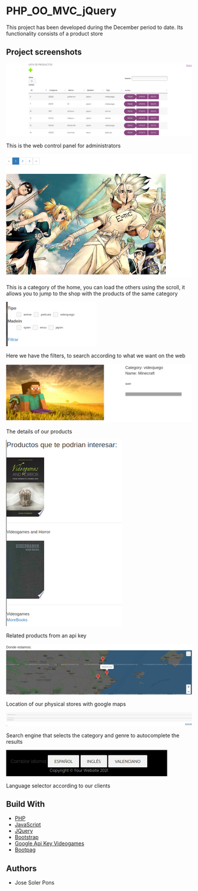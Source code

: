 # PHP_OO_MVC_jQuery

<p>This project has been developed during the December period to date. Its functionality consists of a product store<p>
  
 <h2> Project screenshots </h2>
 
 <img src="readmeimg/Captura%20de%20pantalla%20de%202021-03-03%2011-55-09%20-%201.png">
<p>This is the web control panel for administrators</p>

<img src="readmeimg/Captura%20de%20pantalla%20de%202021-03-03%2011-56-26.png">
<p>This is a category of the home, you can load the others using the scroll, it allows you to jump to the shop with the products of the same category</p>

<img src="readmeimg/Captura%20de%20pantalla%20de%202021-03-03%2011-56-46.png">
<p>Here we have the filters, to search according to what we want on the web</p>

<img src="readmeimg/Captura%20de%20pantalla%20de%202021-03-03%2011-57-12.png">
<p>The details of our products</p>

<img src="readmeimg/Captura%20de%20pantalla%20de%202021-03-03%2011-57-25.png">
<p>Related products from an api key</p>

<img src="readmeimg/Captura%20de%20pantalla%20de%202021-03-03%2011-57-51.png">
<p>Location of our physical stores with google maps</p>

<img src="readmeimg/Captura%20de%20pantalla%20de%202021-03-03%2011-58-34.png">
<p>Search engine that selects the category and genre to autocomplete the results</p>

<img src="readmeimg/Captura%20de%20pantalla%20de%202021-03-03%2011-59-18.png">
<p>Language selector according to our clients</p>

<h2>Build With</h2>

<ul>
  <li><a href="https://www.php.net/">PHP</a></li>
  <li><a href="https://www.javascript.com/">JavaScript</a></li>
  <li><a href="https://jquery.com/">JQuery</a></li>
  <li><a href="https://getbootstrap.com/">Bootstrap</a></li>
  <li><a href="https://www.googleapis.com/books/v1/volumes?q=videogames">Google Api Key Videogames</a></li>
  <li><a href="https://botmonster.com/jquery-bootpag/#.YD_zD09KhuQ">Bootpag</a></li>
</ul>

<h2>Authors</h2>

<ul>
  <li>Jose Soler Pons</li>
</ul>

